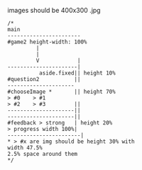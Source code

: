 images should be 400x300 .jpg

    /*
    main
    -----------------------
    #game2 height-width: 100%
             |
             |
             V            |
    ----------------------|
              aside.fixed|| height 10%
    #question2           ||
    ---------------------
    #chooseImage *       || height 70%
    > #0    > #1
    > #2    > #3         ||
    ---------------------||
    ---------------------||     
    #feedback > strong   | height 20%
    > progress width 100%|
    -----------------------|
    * > #x are img should be height 30% with
    width 47.5%
    2.5% space around them
    */
